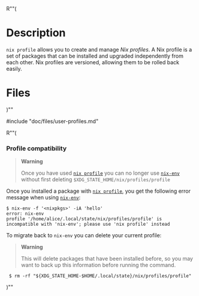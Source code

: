 R""(

# Description

`nix profile` allows you to create and manage *Nix profiles*. A Nix
profile is a set of packages that can be installed and upgraded
independently from each other. Nix profiles are versioned, allowing
them to be rolled back easily.

# Files

)""

#include "doc/files/user-profiles.md"

R""(

### Profile compatibility

> **Warning**
>
> Once you have used [`nix profile`] you can no longer use [`nix-env`] without first deleting `$XDG_STATE_HOME/nix/profiles/profile`

[`nix-env`]: @docroot@/command-ref/nix-env.md
[`nix profile`]: @docroot@/command-ref/new-cli/nix3-profile.md

Once you installed a package with [`nix profile`], you get the following error message when using [`nix-env`]:

```console
$ nix-env -f '<nixpkgs>' -iA 'hello'
error: nix-env
profile '/home/alice/.local/state/nix/profiles/profile' is incompatible with 'nix-env'; please use 'nix profile' instead
```

To migrate back to `nix-env` you can delete your current profile:

> **Warning**
>
> This will delete packages that have been installed before, so you may want to back up this information before running the command.

```console
 $ rm -rf "${XDG_STATE_HOME-$HOME/.local/state}/nix/profiles/profile"
```

)""
